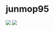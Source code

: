 # junmop95
<img src="https://capsule-render.vercel.app/api?type=waving&color=364765&height=300&section=header&text=capsule%20render&fontSize=90" />

<img src="https://img.shields.io/badge/spring-green?style=flat&logo=#6DB33F&logoColor=white"/>

